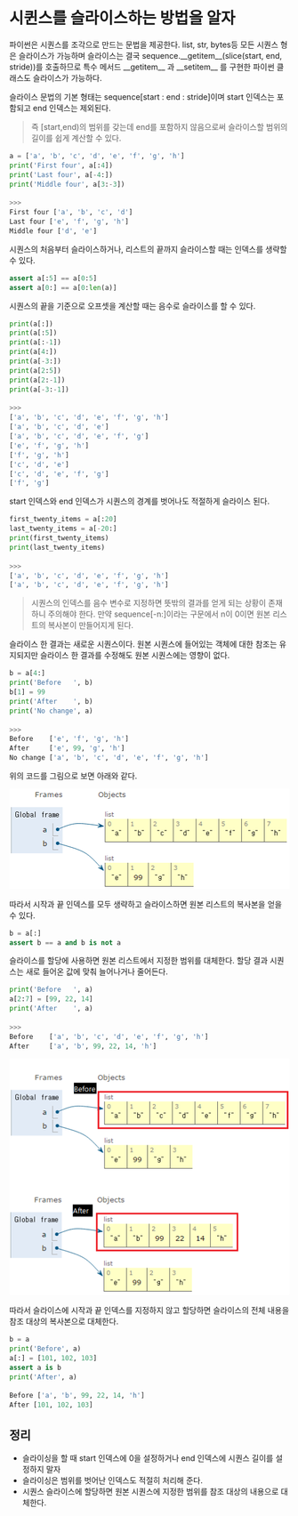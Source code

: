 # 시퀸스를 슬라이스하는 방법을 알자

파이썬은 시퀀스를 조각으로 만드는 문법을 제공한다. list, str, bytes등 모든 시퀀스 형은 슬라이스가 가능하며 슬라이스는 결국 sequence.\_\_getitem\_\_(slice(start, end, stride))를 호출하므로 특수 메서드 \_\_getitem\_\_ 과 \_\_setitem\_\_ 를 구현한 파이썬 클래스도 슬라이스가 가능하다.

슬라이스 문법의 기본 형태는 sequence[start : end : stride]이며 start 인덱스는 포함되고 end 인덱스는 제외된다.
> 즉 [start,end)의 범위를 갖는데 end를 포함하지 않음으로써 슬라이스할 범위의 길이를 쉽게 계산할 수 있다.

```py
a = ['a', 'b', 'c', 'd', 'e', 'f', 'g', 'h']
print('First four', a[:4])
print('Last four', a[-4:])
print('Middle four', a[3:-3])

>>>
First four ['a', 'b', 'c', 'd']
Last four ['e', 'f', 'g', 'h']
Middle four ['d', 'e']
```

시퀀스의 처음부터 슬라이스하거나, 리스트의 끝까지 슬라이스할 때는 인덱스를 생략할 수 있다.
```py
assert a[:5] == a[0:5]
assert a[0:] == a[0:len(a)]
```

시퀀스의 끝을 기준으로 오프셋을 계산할 때는 음수로 슬라이스를 할 수 있다.
```py
print(a[:])
print(a[:5])
print(a[:-1])
print(a[4:])
print(a[-3:])
print(a[2:5])
print(a[2:-1])
print(a[-3:-1])

>>>
['a', 'b', 'c', 'd', 'e', 'f', 'g', 'h']
['a', 'b', 'c', 'd', 'e']
['a', 'b', 'c', 'd', 'e', 'f', 'g']
['e', 'f', 'g', 'h']
['f', 'g', 'h']
['c', 'd', 'e']
['c', 'd', 'e', 'f', 'g']
['f', 'g']
```

start 인덱스와 end 인덱스가 시퀀스의 경계를 벗어나도 적절하게 슬라이스 된다.
```py
first_twenty_items = a[:20]
last_twenty_items = a[-20:]
print(first_twenty_items)
print(last_twenty_items)

>>>
['a', 'b', 'c', 'd', 'e', 'f', 'g', 'h']
['a', 'b', 'c', 'd', 'e', 'f', 'g', 'h']
```
> 시퀀스의 인덱스를 음수 변수로 지정하면 뜻밖의 결과를 얻게 되는 상황이 존재하니 주의해야 한다. 만약 sequence[-n:]이라는 구문에서 n이 0이면 원본 리스트의 복사본이 만들어지게 된다.

슬라이스 한 결과는 새로운 시퀀스이다. 원본 시퀀스에 들어있는 객체에 대한 참조는 유지되지만 슬라이스 한 결과를 수정해도 원본 시퀀스에는 영향이 없다.
```py
b = a[4:]
print('Before   ', b)
b[1] = 99
print('After    ', b)
print('No change', a)

>>>
Before    ['e', 'f', 'g', 'h']
After     ['e', 99, 'g', 'h']
No change ['a', 'b', 'c', 'd', 'e', 'f', 'g', 'h']
```
위의 코드를 그림으로 보면 아래와 같다.

![slice_result](../Images/slice01.png)

따라서 시작과 끝 인덱스를 모두 생략하고 슬라이스하면 원본 리스트의 복사본을 얻을 수 있다.
```py
b = a[:]
assert b == a and b is not a
```

슬라이스를 할당에 사용하면 원본 리스트에서 지정한 범위를 대체한다. 할당 결과 시퀀스는 새로 들어온 값에 맞춰 늘어나거나 줄어든다.
```py
print('Before   ', a)
a[2:7] = [99, 22, 14]
print('After    ', a)

>>>
Before    ['a', 'b', 'c', 'd', 'e', 'f', 'g', 'h']
After     ['a', 'b', 99, 22, 14, 'h']
```
![slice_result](../Images/slice02.png)

따라서 슬라이스에 시작과 끝 인덱스를 지정하지 않고 할당하면 슬라이스의 전체 내용을 참조 대상의 복사본으로 대체한다.
```py
b = a
print('Before', a)
a[:] = [101, 102, 103]
assert a is b
print('After', a)

Before ['a', 'b', 99, 22, 14, 'h']
After [101, 102, 103]
```

## 정리
* 슬라이싱을 할 때 start 인덱스에 0을 설정하거나 end 인덱스에 시퀀스 길이를 설정하지 말자
* 슬라이싱은 범위를 벗어난 인덱스도 적절히 처리해 준다.
* 시퀀스 슬라이스에 할당하면 원본 시퀀스에 지정한 범위를 참조 대상의 내용으로 대체한다.
